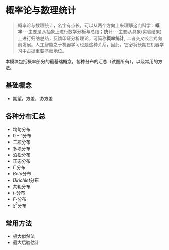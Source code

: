 # 概率论与数理统计
> 概率论与数理统计，名字有点长，可以从两个方向上来理解这门科学：**概率**---主要是从抽象上进行数学分析与总结；**统计**---主要从具象(实验结果)上进行归纳总结，反馈印证分析理论，可简称**概率统计**, 二者交叉咬合式向前发展。人工智能之于机器学习也是这种关系，因此，它必将长期在机器学习中占据重要基础地位。

本模块包括概率部分的最基础概念，各种分布的汇总（试图所有），以及常用的方法。
## 基础概念
  - 期望，方差，协方差 

## 各种分布汇总
  - 均匀分布
  - $0-1$分布
  - 二项分布
  - 多项分布
  - 泊松分布
  - 正态分布
  - $\Gamma$ 分布 
  - $Beta$分布
  - $Dirichlet$分布
  - 共轭分布
  - $t$-分布
  - $F$-分布
  - $\chi^2$分布

## 常用方法 
  - 极大似然法
  - 最大后验估计
